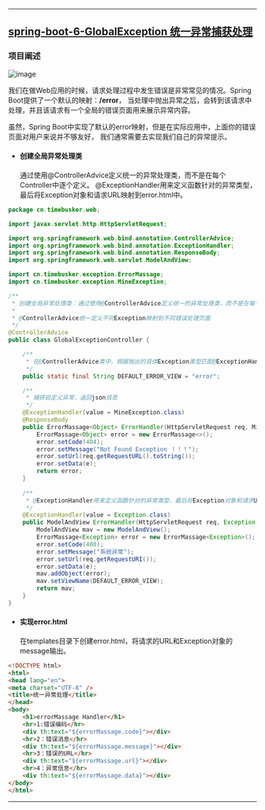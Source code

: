 ----
## [spring-boot-6-GlobalException 统一异常捕获处理](https://github.com/timebusker/spring-boot/tree/master/spring-boot-6-GlobalException/)

### 项目阐述
   ![image](https://github.com/timebusker/spring-boot/raw/master/static/spring-boot-6-GlobalException/error.png?raw=true)

   我们在做Web应用的时候，请求处理过程中发生错误是非常常见的情况。Spring Boot提供了一个默认的映射：**/error**，
   当处理中抛出异常之后，会转到该请求中处理，并且该请求有一个全局的错误页面用来展示异常内容。
   
   虽然，Spring Boot中实现了默认的error映射，但是在实际应用中，上面你的错误页面对用户来说并不够友好，
   我们通常需要去实现我们自己的异常提示。
 
 + #### 创建全局异常处理类
   通过使用@ControllerAdvice定义统一的异常处理类，而不是在每个Controller中逐个定义。
   @ExceptionHandler用来定义函数针对的异常类型，最后将Exception对象和请求URL映射到error.html中。
   
```java
package cn.timebusker.web;

import javax.servlet.http.HttpServletRequest;

import org.springframework.web.bind.annotation.ControllerAdvice;
import org.springframework.web.bind.annotation.ExceptionHandler;
import org.springframework.web.bind.annotation.ResponseBody;
import org.springframework.web.servlet.ModelAndView;

import cn.timebusker.exception.ErrorMassage;
import cn.timebusker.exception.MineException;

/**
 * 创建全局异常处理类：通过使用@ControllerAdvice定义统一的异常处理类，而不是在每个Controller中逐个定义。
 * 
 * @ControllerAdvice统一定义不同Exception映射到不同错误处理页面
 */
@ControllerAdvice
public class GlobalExceptionController {

	/**
	 * 在@ControllerAdvice类中，根据抛出的具体Exception类型匹配@ExceptionHandler中配置的异常类型来匹配错误映射和处理
	 */
	public static final String DEFAULT_ERROR_VIEW = "error";

	/**
	 * 捕获自定义异常，返回json信息
	 */
	@ExceptionHandler(value = MineException.class)
	@ResponseBody
	public ErrorMassage<Object> ErrorHandler(HttpServletRequest req, MineException e) throws Exception {
		ErrorMassage<Object> error = new ErrorMassage<>();
		error.setCode(404);
		error.setMessage("Not Found Exception ！！！");
		error.setUrl(req.getRequestURL().toString());
		error.setData(e);
		return error;
	}
	
	/**
	 * @ExceptionHandler用来定义函数针对的异常类型，最后将Exception对象和请求URL映射到error.html中
	 */
	@ExceptionHandler(value = Exception.class)
	public ModelAndView ErrorHandler(HttpServletRequest req, Exception e) throws Exception {
		ModelAndView mav = new ModelAndView();
		ErrorMassage<Exception> error = new ErrorMassage<Exception>();
		error.setCode(400);
		error.setMessage("系统异常");
		error.setUrl(req.getRequestURI());
		error.setData(e);
		mav.addObject(error);
		mav.setViewName(DEFAULT_ERROR_VIEW);
		return mav;
	}
}
```
 + #### 实现**error.html**
	  在templates目录下创建error.html，将请求的URL和Exception对象的message输出。
```html
<!DOCTYPE html>
<html>
<head lang="en">
<meta charset="UTF-8" />
<title>统一异常处理</title>
</head>
<body>
	<h1>errorMassage Handler</h1>
	<hr>1:错误编码</hr>
	<div th:text="${errorMassage.code}"></div>
	<hr>2：错误消息</hr>
	<div th:text="${errorMassage.message}"></div>
	<hr>3：错误的URL</hr>
	<div th:text="${errorMassage.url}"></div>
	<hr>4：异常信息</hr>
	<div th:text="${errorMassage.data}"></div>
</body>
</html>
```
----